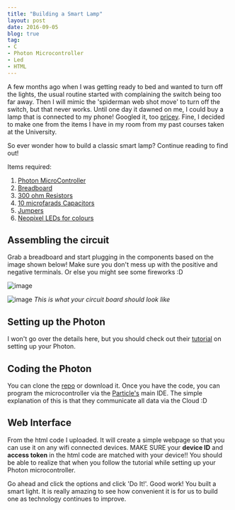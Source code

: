 ```yaml
---
title: "Building a Smart Lamp"
layout: post
date: 2016-09-05
blog: true
tag:
- C
- Photon Microcontroller
- Led
- HTML
---
```


A few months ago when I was getting ready to bed and wanted to turn off the lights,
the usual routine started with complaining the switch being too far away. Then I
will mimic the 'spiderman web shot move' to turn off the switch, but that
never works. Until one day it dawned on me, I could buy a lamp that is connected
to my phone! Googled it, too [pricey](http://www.lifx.com/). Fine, I decided to make one from
the items I have in my room from my past courses taken at the University.

So ever wonder how to build a classic smart lamp? Continue reading to find out!

Items required:

1. [Photon MicroController](https://store.particle.io/#photon)
2. [Breadboard](https://en.wikipedia.org/wiki/Breadboard)
3. [300 ohm Resistors](https://en.wikipedia.org/wiki/Resistor)
4. [10 microfarads Capacitors](https://en.wikipedia.org/wiki/Capacitor)
5. [Jumpers](https://en.wikipedia.org/wiki/Jump_wire)
6. [Neopixel LEDs for colours](https://www.adafruit.com/products/1938?gclid=CjwKEAiAmo_CBRC9qbGQssjqi28SJABYTgZxbdhb1iwW3GfXefobpdTPjvbHwmncGrqHDkgsBxgIMhoC-oDw_wcB)


## Assembling the circuit

Grab a breadboard and start plugging in the components based on the image shown
below! Make sure you don't mess up with the positive and negative terminals. Or
else you might see some fireworks :D

![image][1]

![image][2]
*This is what your circuit board should look like*

## Setting up the Photon

I won't go over the details here, but you should check out their
[tutorial](https://docs.particle.io/guide/getting-started/start/photon/#connect-your-photon)
on setting up your Photon.

## Coding the Photon

You can clone the [repo](https://github.com/liewsanmin/smartBulb) or
download it. Once you have the code, you can program the microcontroller via the
[Particle's](build.particle.io) main IDE. The simple explanation of this is that
they communicate all data via the Cloud :D

## Web Interface

From the html code I uploaded. It will create a simple webpage so that you can
use it on any wifi connected devices. MAKE SURE your **device ID** and **access token**
in the html code are matched with your device!! You should be able to realize that
when you follow the tutorial while setting up your Photon microcontroller.

Go ahead and click the options and click 'Do It!'. Good work! You built a smart
light. It is really amazing to see how convenient it is for us to build one as
technology continues to improve.

[1]: https://liewsanmin.github.io/images/circuitBoardLayout.jpg
[2]: https://liewsanmin.github.io/images/myCircuitBoard.jpg
